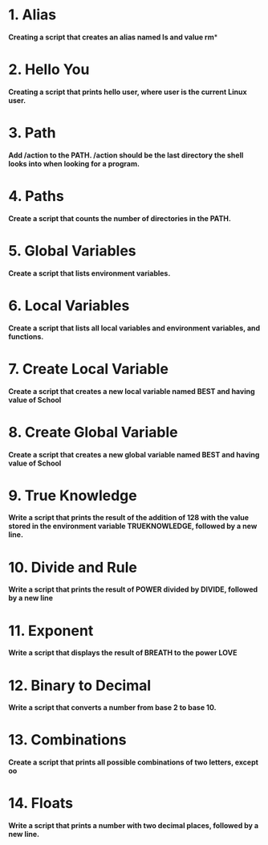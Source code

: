 # 1. Alias
**Creating a script that creates an alias named ls and value rm***
# 2. Hello You
**Creating a script that prints hello user, where user is the current Linux user.**
# 3. Path
**Add /action to the PATH. /action should be the last directory the shell looks into when looking for a program.**
# 4. Paths
**Create a script that counts the number of directories in the PATH.**
# 5. Global Variables
**Create a script that lists environment variables.**
# 6. Local Variables
**Create a script that lists all local variables and environment variables, and functions.**
# 7. Create Local Variable
**Create a script that creates a new local variable named BEST and having value of School**
# 8. Create Global Variable
**Create a script that creates a new global variable named BEST and having value of School**
# 9. True Knowledge
**Write a script that prints the result of the addition of 128 with the value stored in the environment variable TRUEKNOWLEDGE, followed by a new line.**
# 10. Divide and Rule
**Write a script that prints the result of POWER divided by DIVIDE, followed by a new line**
# 11. Exponent
**Write a script that displays the result of BREATH to the power LOVE**
# 12. Binary to Decimal
**Write a script that converts a number from base 2 to base 10.**
# 13. Combinations
**Create a script that prints all possible combinations of two letters, except oo**
# 14. Floats
**Write a script that prints a number with two decimal places, followed by a new line.**
